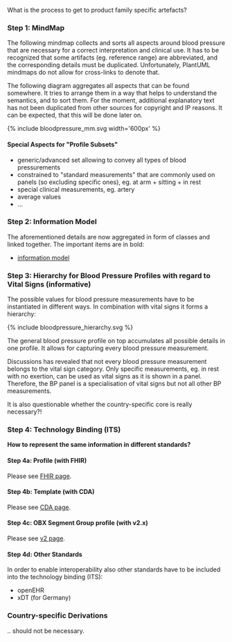 <style>
table th {background: #f0b033}
table tr:nth-child(even) {background: #EEE}
table tr:nth-child(odd) {background: #FFF}
</style>

What is the process to get to product family specific artefacts?

### Step 1: MindMap

The following mindmap collects and sorts all aspects around blood pressure that are necessary for 
a correct interpretation and clinical use.
It has to be recognized that some artifacts (eg. reference range) are abbreviated, and the corresponding details 
must be duplicated. Unfortunately, PlantUML mindmaps do not allow for cross-links to denote that.

The following diagram aggregates all aspects that can be found somewhere.
It tries to arrange them in a way that helps to understand the semantics,
and to sort them.
For the moment, additional explanatory text has not been duplicated from other sources for copyright and IP reasons.
It can be expected, that this will be done later on.

<div>
{% include bloodpressure_mm.svg width='600px' %}
</div>


#### Special Aspects for "Profile Subsets"

* generic/advanced set allowing to convey all types of blood pressurements
* constrained to "standard measurements" that are commonly used on panels (so excluding specific ones), eg. at arm + sitting + in rest
* special clinical measurements, eg. artery
* average values
* ...

### Step 2: Information Model

The aforementioned details are now aggregated in form of classes and linked together.
The important items are in bold:

* [information model](model.html)


### Step 3: Hierarchy for Blood Pressure Profiles with regard to Vital Signs (informative)

The possible values for blood pressure measurements have to be instantiated in different ways.
In combination with vital signs it forms a hierarchy:

<div width="500px">
{% include bloodpressure_hierarchy.svg %}
</div>

The general blood pressure profile on top accumulates all possible details in one profile.
It allows for capturing every blood pressure measurement.

Discussions has revealed that not every blood pressure measurement belongs to the vital sign category.
Only specific measurements, eg. in rest with no exertion, can be used as vital signs as it is shown in a panel.
Therefore, the BP panel is a specialisation of vital signs but not all other BP measurements.

It is also questionable whether the country-specific core is really necessary?!

### Step 4: Technology Binding (ITS)

**How to represent the same information in different standards?**

#### Step 4a: Profile (with FHIR)

Please see [FHIR page](fhir.html).

#### Step 4b: Template (with CDA)

Please see [CDA page](cda.html).


#### Step 4c: OBX Segment Group profile (with v2.x)

Please see [v2 page](v2.html).

#### Step 4d: Other Standards

In order to enable interoperability also other standards have to be included into
the technology binding (ITS):

* openEHR
* xDT (for Germany)



### Country-specific Derivations

.. should not be necessary.

